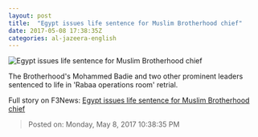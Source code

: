 ```yaml
---
layout: post
title:  "Egypt issues life sentence for Muslim Brotherhood chief"
date: 2017-05-08 17:38:35Z
categories: al-jazeera-english
---
```


![Egypt issues life sentence for Muslim Brotherhood chief](http://www.aljazeera.com/mritems/Images/2017/5/8/b254ab18b52d497dbc5f1057e60fbf59_18.jpg)

The Brotherhood's Mohammed Badie and two other prominent leaders sentenced to life in 'Rabaa operations room' retrial.


Full story on F3News: [Egypt issues life sentence for Muslim Brotherhood chief](http://www.f3nws.com/n/hKVZuB)

> Posted on: Monday, May 8, 2017 10:38:35 PM
